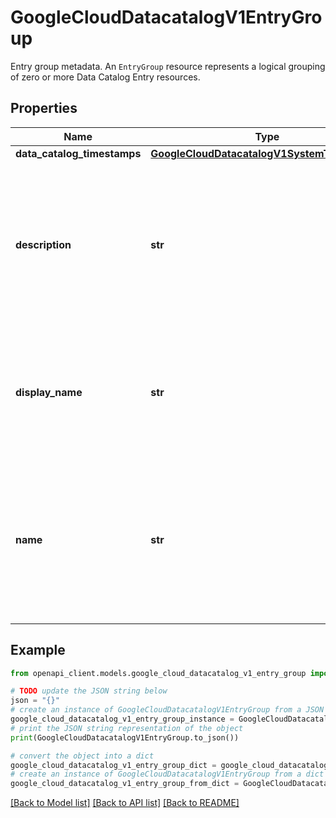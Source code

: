 # GoogleCloudDatacatalogV1EntryGroup

Entry group metadata. An `EntryGroup` resource represents a logical grouping of zero or more Data Catalog Entry resources.

## Properties

Name | Type | Description | Notes
------------ | ------------- | ------------- | -------------
**data_catalog_timestamps** | [**GoogleCloudDatacatalogV1SystemTimestamps**](GoogleCloudDatacatalogV1SystemTimestamps.md) |  | [optional] 
**description** | **str** | Entry group description. Can consist of several sentences or paragraphs that describe the entry group contents. Default value is an empty string. | [optional] 
**display_name** | **str** | A short name to identify the entry group, for example, \&quot;analytics data - jan 2011\&quot;. Default value is an empty string. | [optional] 
**name** | **str** | The resource name of the entry group in URL format. Note: The entry group itself and its child resources might not be stored in the location specified in its name. | [optional] 

## Example

```python
from openapi_client.models.google_cloud_datacatalog_v1_entry_group import GoogleCloudDatacatalogV1EntryGroup

# TODO update the JSON string below
json = "{}"
# create an instance of GoogleCloudDatacatalogV1EntryGroup from a JSON string
google_cloud_datacatalog_v1_entry_group_instance = GoogleCloudDatacatalogV1EntryGroup.from_json(json)
# print the JSON string representation of the object
print(GoogleCloudDatacatalogV1EntryGroup.to_json())

# convert the object into a dict
google_cloud_datacatalog_v1_entry_group_dict = google_cloud_datacatalog_v1_entry_group_instance.to_dict()
# create an instance of GoogleCloudDatacatalogV1EntryGroup from a dict
google_cloud_datacatalog_v1_entry_group_from_dict = GoogleCloudDatacatalogV1EntryGroup.from_dict(google_cloud_datacatalog_v1_entry_group_dict)
```
[[Back to Model list]](../README.md#documentation-for-models) [[Back to API list]](../README.md#documentation-for-api-endpoints) [[Back to README]](../README.md)



